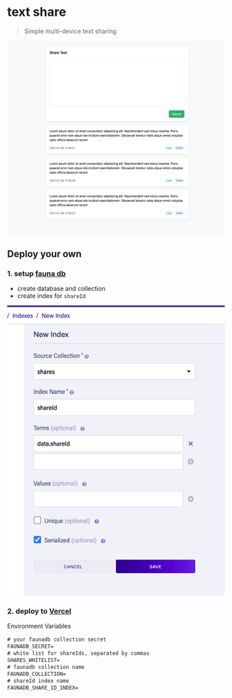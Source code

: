 # text share

> Simple multi-device text sharing

<p align="center">
  <img src="./public/show.png">
</p>

## Deploy your own

### 1. setup [fauna db](https://fauna.com)

- create database and collection
- create index for `shareId`

![fauna-index](./public/fauna-index.png)

### 2. deploy to [Vercel](https://vercel.com)

Environment Variables

```env
# your faunadb collection secret
FAUNADB_SECRET=
# white list for shareIds, separated by commas
SHARES_WHITELIST=
# faunadb collection name
FAUNADB_COLLECTION=
# shareId index name
FAUNADB_SHARE_ID_INDEX=
```
